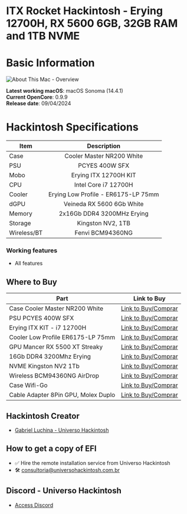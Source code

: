# ITX Rocket Hackintosh - Erying 12700H, RX 5600 6GB, 32GB RAM and 1TB NVME

# Basic Information

![About This Mac - Overview](https://github.com/luchina-gabriel/EFI-ERYING-ITX-INTEL-CORE-i7-12700H-RX-5600-6GB-1TB-32GBRAM-PUBLIC/assets/23700365/92b74a28-ae04-41fa-a556-ec6c814551c8)

**Latest working macOS**: macOS Sonoma (14.4.1)
<br>
**Current OpenCore**: 0.9.9
<br>
**Release date**: 09/04/2024

# Hackintosh Specifications
|Item|Description|
|-|:-------:|
|Case|Cooler Master NR200 White|
|PSU|PCYES 400W SFX|
|Mobo|Erying ITX 12700H KIT|
|CPU|Intel Core i7 12700H|
|Cooler|Erying Low Profile - ER6175-LP 75mm|
|dGPU|Veineda RX 5600 6Gb White|
|Memory|2x16Gb DDR4 3200MHz Erying|
|Storage|Kingston NV2, 1TB|
|Wireless/BT|Fenvi BCM94360NG|

### Working features
- All features

## Where to Buy

|Part|Link to Buy|
|-|:-------:|
|Case Cooler Master NR200 White|[Link to Buy/Comprar](https://www.terabyteshop.com.br/produto/19584/gabinete-gamer-cooler-master-masterbox-nr200-vidro-temperado-white-mini-itx-sem-fonte-com-2-fans-mcb-nr200-wnnn-s00?p=880853)|
|PSU PCYES 400W SFX|[Link to Buy/Comprar](https://mercadolivre.com/sec/1HYgxe9)|
|Erying ITX KIT - i7 12700H|[Link to Buy/Comprar](https://s.click.aliexpress.com/e/_DePqXiD)|
|Cooler Low Profile ER6175-LP 75mm|[Link to Buy/Comprar](https://s.click.aliexpress.com/e/_DeTmmBJ)|
|GPU Mancer RX 5500 XT Streaky|[Link to Buy/Comprar](https://s.click.aliexpress.com/e/_DkBf1hB)|
|16Gb DDR4 3200Mhz Erying|[Link to Buy/Comprar](https://s.click.aliexpress.com/e/_DmmghjT)|
|NVME Kingston NV2 1Tb|[Link to Buy/Comprar](https://www.terabyteshop.com.br/produto/23000/ssd-kingston-nv2-1tb-m2-nvme-2280-leitura-3500mbs-e-gravacao-2100mbs-snv2s1000g?p=880853)|
|Wireless BCM94360NG AirDrop|[Link to Buy/Comprar](https://s.click.aliexpress.com/e/_DChdoIV)|
|Case Wifi-Go|[Link to Buy/Comprar](https://s.click.aliexpress.com/e/_DmzchNX)|
|Cable Adapter 8Pin GPU, Molex Duplo|[Link to Buy/Comprar](https://mercadolivre.com/sec/1Brakc9)|

## Hackintosh Creator
- [Gabriel Luchina - Universo Hackintosh](https://luchina.com.br)

## How to get a copy of EFI
- ✅ Hire the remote installation service from Universo Hackintosh
- 🛠️ [consultoria@universohackintosh.com.br](mailto:consultoria@universohackintosh.com.br)

## Discord - Universo Hackintosh
- [Access Discord](https://discord.universohackintosh.com.br)
